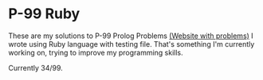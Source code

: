 # P-99 Ruby
These are my solutions to P-99 Prolog Problems <a href= https://www.ic.unicamp.br/~meidanis/courses/mc336/2009s2/prolog/problemas/index.html>(Website with problems)</a> I wrote using Ruby language with testing file.
That's something I'm currently working on, trying to improve my programming skills.

Currently 34/99.
